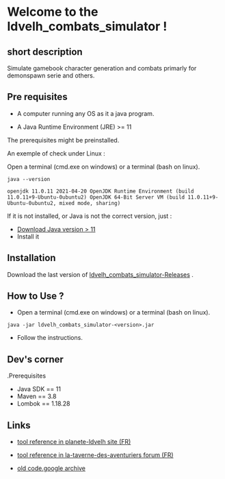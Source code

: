 # Welcome to the ldvelh_combats_simulator !

## short description

Simulate gamebook character generation and combats primarly for demonspawn serie and others.

## Pre requisites

- A computer running any OS as it a java program.

- A Java Runtime Environment (JRE)  >= 11

The prerequisites might be preinstalled.

An exemple of check under Linux :

Open a terminal (cmd.exe on windows) or a terminal (bash on linux).

`java --version`

`openjdk 11.0.11 2021-04-20 OpenJDK Runtime Environment (build 11.0.11+9-Ubuntu-0ubuntu2)
OpenJDK 64-Bit Server VM (build 11.0.11+9-Ubuntu-0ubuntu2, mixed mode, sharing)
`

If it is not installed, or Java is not the correct version, just :

- [Download Java version > 11](https://www.oracle.com/java/technologies/downloads/)
- Install it

## Installation

Download the last version
of [ldvelh_combats_simulator-Releases](https://github.com/logrusFr/ldvelh_combats_simulator/releases)
.

## How to Use ?

- Open a terminal (cmd.exe on windows) or a terminal (bash on linux).

`java -jar ldvelh_combats_simulator-<version>.jar`

- Follow the instructions.

## Dev's corner

.Prerequisites
* Java SDK == 11
* Maven == 3.8
* Lombok == 1.18.28

## Links

* [tool reference in planete-ldvelh site (FR)](http://planete-ldvelh.com/page/liens.html)

* [tool reference in la-taverne-des-aventuriers forum (FR)](http://www.la-taverne-des-aventuriers.com/t3997-loupardent-outil-outil-pour-gerer-les-combats)

* [old code.google archive](https://code.google.com/archive/p/loup-ardent/)

